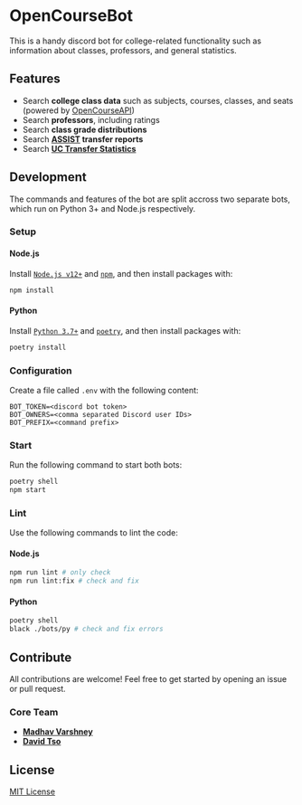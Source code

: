 # OpenCourseBot

This is a handy discord bot for college-related functionality such as information about classes, professors, and general statistics.

## Features

-   Search **college class data** such as subjects, courses, classes, and seats (powered by [OpenCourseAPI](https://github.com/OpenCourseAPI/OpenCourseAPI))
-   Search **professors**, including ratings
-   Search **class grade distributions**
-   Search **[ASSIST](https://assist.org) transfer reports**
-   Search **[UC Transfer Statistics](https://www.universityofcalifornia.edu/infocenter/transfers-major)**

## Development

The commands and features of the bot are split accross two separate bots, which run on Python 3+ and Node.js respectively.

### Setup

#### Node.js

Install [`Node.js v12+`](https://nodejs.org/) and [`npm`](https://www.npmjs.com/get-npm), and then install packages with:

```sh
npm install
```

#### Python

Install [`Python 3.7+`](https://www.python.org/) and [`poetry`](https://python-poetry.org/docs/#installation), and then install packages with:

```sh
poetry install
```

### Configuration

Create a file called `.env` with the following content:

```env
BOT_TOKEN=<discord bot token>
BOT_OWNERS=<comma separated Discord user IDs>
BOT_PREFIX=<command prefix>
```

### Start

Run the following command to start both bots:

```sh
poetry shell
npm start
```

### Lint

Use the following commands to lint the code:

#### Node.js

```sh
npm run lint # only check
npm run lint:fix # check and fix
```

#### Python

```sh
poetry shell
black ./bots/py # check and fix errors
```

## Contribute

All contributions are welcome! Feel free to get started by opening an issue or pull request.

### Core Team

-   [**Madhav Varshney**](https://github.com/madhavarshney)
-   [**David Tso**](https://github.com/davidtso1219)

## License

[MIT License](LICENSE)
